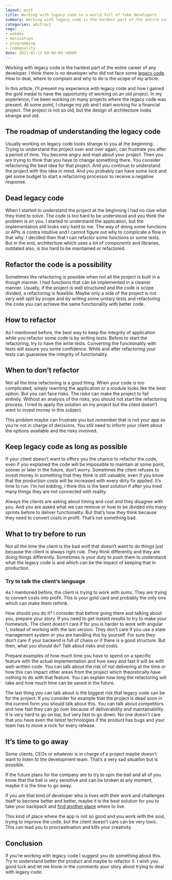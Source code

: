 ```yaml
---
layout: post
title: Working with legacy code in a world full of fake developers
summary: Working with legacy code is the hardest part of the entire career of any developer.
categories: abstract
tags:
- webdev
- motivation
- programming
- codequality
date: 2021-01-13 09:09:09 +0000
---
```


Working with legacy code is the hardest part of the entire career of any developer. I think there is no developer who did not face some [legacy code](https://www.techopedia.com/definition/25326/legacy-code). How to deal, where to complain and why to do is the scope of my article.

In this article, I’ll present my experience with legacy code and how I gained the gold medal to have the opportunity of working on an old project. In my experience, I’ve been working on many projects where the legacy code was present. At some point, I change my job and I start working for a financial project. The project is not so old, but the design of architecture looks strange and old.

## The roadmap of understanding the legacy code

Usually working on legacy code looks strange to you at the beginning. Trying to understand the project over and over again, can frustrate you after a period of time. You become angry and mad about your project. Then you are trying to think that you have to change something there. You consider refactoring the best idea for that project. And you continue to understand the project with this idea in mind. And you probably can have some luck and get some budget to start a refactoring processor to receive a negative response.

## Dead legacy code

When I started to understand the project at the beginning I had no clue what they tried to solve. The code is too hard to be understood and you think the problem is on you. I started to understand the application, but the implementation still looks very hard to me. The way of doing some functions or APIs is contra intuitive and I cannot figure out why to complicate a flow in that why. I decided then that I can refactor some functions or some tests. But in the end, architecture which uses a lot of components and libraries, outdated also, is too hard to be maintained or refactored.

## Refactor the code is a possibility

Sometimes the refactoring is possible when not all the project is built in a though manner. I had functions that can be implemented in a cleaner manner. Usually, if the project is well structured and the code is scope divided, a refactoring is feasible. Maybe only a side of the project is not very well split by scope and by writing some unitary tests and refactoring the code you can achieve the same functionality with better code.

## How to refactor

As I mentioned before, the best way to keep the integrity of application while you refactor some code is by writing tests. Before to start the refactoring, try to have the write tests. Converting the functionality with tests will assure you some confidence. While and after refactoring your tests can guarantee the integrity of functionality.

## When to don’t refactor

Not all the time refactoring is a good thing. When your code is too complicated, simply rewriting the application or a module looks like the best option. But you can face risks. The risks can make the project to fail entirely. Without an analysis of the risks, you should not start the refactoring process. I tried to apply the solution on my project but the client doesn’t want to invest money in this subject.

This problem maybe can frustrate you but remember that is not your app so you’re not in charge of decisions. You still need to inform your client about the options available and the risks involved.

## Keep legacy code as long as possible

If your client doesn’t want to offers you the chance to refactor the code, even if you explained the code will be impossible to maintain at some point, sooner or later in the future, don’t worry. Sometimes the client refuses to invest money in something that they think is still valuable, even if you know that the production costs will be increased with every dirty fix applied. It’s time to run. I’m not kidding, I think this is the best solution if after you tried many things they are not connected with reality.

Always the clients are asking about timing and cost and they disagree with you. And you are asked what we can remove or how to be divided into many sprints before to deliver functionality. But that’s how they think because they need to convert costs in profit. That’s not something bad.

## What to try before to run

Not all the time the client is the bad wolf that doesn’t want to do things just because the client is always right rule. They think differently and they are doing things differently. Sometimes is your duty to push them to understand what the legacy code is and which can be the impact of keeping that in production.

### Try to talk the client’s language

As I mentioned before, the client is trying to work with sums. They are trying to convert costs into profit. This is your gold card and probably the only one which can make them rethink.

How should you do it? I consider that before going there and talking about you, prepare your story. If you need to get instant results to try to make your homework. The client doesn’t care if for you is harder to work with angular 1, instead of working with the last version. They don’t care if you use a state management system or you are handling this by yourself. For sure they don’t care if your backend is full of chaos or if there is a good structure. But then, what you should do? Talk about risks and costs.

Prepare examples of how much time you have to spend on a specific feature with the actual implementation and how easy and fast it will be with well-written code. You can talk about the risk of not delivering at the time or how this can impact other areas from the project which theoretically have nothing to do with that feature. You can explain how long the refactoring will take and how much time can be saved in the future.

The last thing you can talk about is the biggest risk that legacy code can be for the project. If you consider for example that the project is dead soon in the current form you should talk about this. You can talk about competitors and how fast they can go over because of deliverability and maintainability. It is very hard to go on top, but very fast to go down. No one doesn’t care that you have even the latest technologies if the product has bugs and your team has to move a rock for every release.

## It’s time to go away

Some clients, CEOs or whatever is in charge of a project maybe doesn’t want to listen to the development team. That’s a very sad situation but is possible.

If the future plans for the company are to try to spin the ball and all of you know that the ball is very sensitive and can be broken at any moment, maybe it is the time to go away.

If you are that kind of developer who is lives with their work and challenges itself to become better and better, maybe it is the best solution for you to take your backpack and [find another place](/developer-story/i-left-the-company-after-3-years/) where to live.

This kind of place where the app is not so good and you work with the soul, trying to improve the code, but the client doesn’t care can be very toxic. This can lead you to procrastination and kills your creativity.

## Conclusion

If you’re working with legacy code I suggest you do something about this. Try to understand better the product and maybe to refactor it. I wish you good luck and let me know in the comments your story about trying to deal with legacy code.
